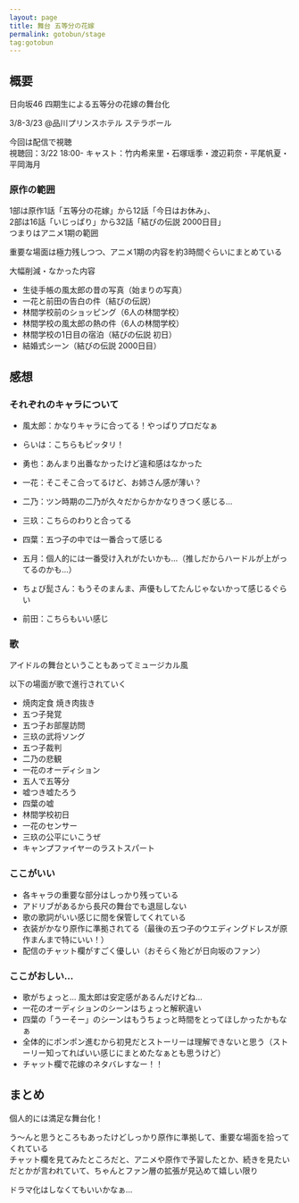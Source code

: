 ```yaml
---
layout: page
title: 舞台 五等分の花嫁
permalink: gotobun/stage
tag:gotobun
---
```


## 概要

日向坂46 四期生による五等分の花嫁の舞台化

3/8-3/23 @品川プリンスホテル ステラボール

今回は配信で視聴  
視聴回：3/22 18:00-
キャスト：竹内希来里・石塚瑶季・渡辺莉奈・平尾帆夏・平岡海月

### 原作の範囲

1部は原作1話「五等分の花嫁」から12話「今日はお休み」、  
2部は16話「いじっぱり」から32話「結びの伝説 2000日目」  
つまりはアニメ1期の範囲

重要な場面は極力残しつつ、アニメ1期の内容を約3時間ぐらいにまとめている  

大幅削減・なかった内容

- 生徒手帳の風太郎の昔の写真（始まりの写真）
- 一花と前田の告白の件（結びの伝説）
- 林間学校前のショッピング（6人の林間学校）
- 林間学校の風太郎の熱の件（6人の林間学校）
- 林間学校の1日目の宿泊（結びの伝説 初日）
- 結婚式シーン（結びの伝説 2000日目）

## 感想

### それぞれのキャラについて

- 風太郎：かなりキャラに合ってる！やっぱりプロだなぁ
- らいは：こちらもピッタリ！
- 勇也：あんまり出番なかったけど違和感はなかった

- 一花：そこそこ合ってるけど、お姉さん感が薄い？
- 二乃：ツン時期の二乃が久々だからかかなりきつく感じる…
- 三玖：こちらのわりと合ってる
- 四葉：五つ子の中では一番合って感じる
- 五月：個人的には一番受け入れがたいかも…（推しだからハードルが上がってるのかも…）  

- ちょび髭さん：もうそのまんま、声優もしてたんじゃないかって感じるぐらい
- 前田：こちらもいい感じ

### 歌

アイドルの舞台ということもあってミュージカル風  

以下の場面が歌で進行されていく

- 焼肉定食 焼き肉抜き
- 五つ子発覚
- 五つ子お部屋訪問
- 三玖の武将ソング
- 五つ子裁判
- 二乃の悲観
- 一花のオーディション
- 五人で五等分
- 嘘つき嘘たろう
- 四葉の嘘
- 林間学校初日
- 一花のセンサー
- 三玖の公平にいこうぜ
- キャンプファイヤーのラストスパート

### ここがいい

- 各キャラの重要な部分はしっかり残っている
- アドリブがあるから長尺の舞台でも退屈しない
- 歌の歌詞がいい感じに間を保管してくれている
- 衣装がかなり原作に準拠されてる（最後の五つ子のウエディングドレスが原作まんまで特にいい！）
- 配信のチャット欄がすごく優しい（おそらく殆どが日向坂のファン）

### ここがおしい…

- 歌がちょっと… 風太郎は安定感があるんだけどね…
- 一花のオーディションのシーンはちょっと解釈違い
- 四葉の「うーそー」のシーンはもうちょっと時間をとってほしかったかもなぁ
- 全体的にポンポン進むから初見だとストーリーは理解できないと思う（ストーリー知ってればいい感じにまとめたなぁとも思うけど）
- チャット欄で花嫁のネタバレすなー！！

## まとめ

個人的には満足な舞台化！

う〜んと思うところもあったけどしっかり原作に準拠して、重要な場面を拾ってくれている  
チャット欄を見てみたところだと、アニメや原作で予習したとか、続きを見たいだとかが言われていて、ちゃんとファン層の拡張が見込めて嬉しい限り  

ドラマ化はしなくてもいいかなぁ…
